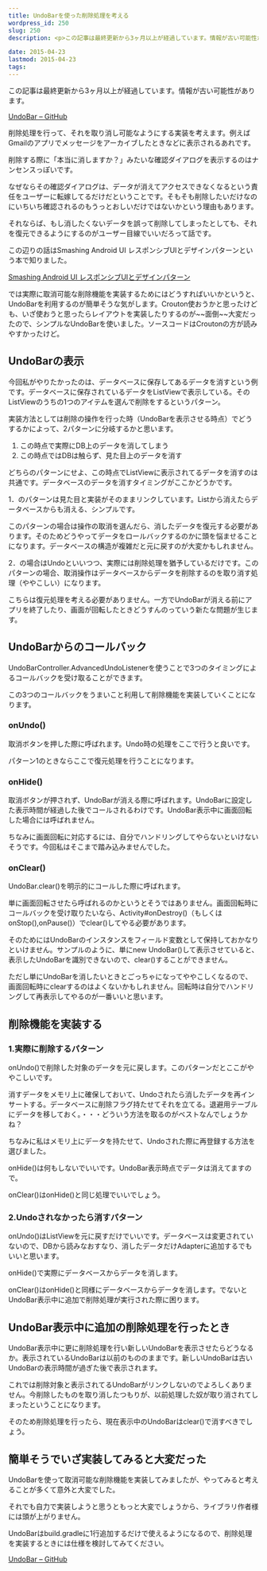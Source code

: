 ```yaml
---
title: UndoBarを使った削除処理を考える
wordpress_id: 250
slug: 250
description: <p>この記事は最終更新から3ヶ月以上が経過しています。情報が古い可能性があります。UndoBar &#8211; GitHub 削除処理を行って、それを取り消し可能なようにする実装を考えます。例えばGmailのアプリでメッセ [&hellip;]</p>

date: 2015-04-23
lastmod: 2015-04-23
tags: 
---
```


<div id="wppda_alert">この記事は最終更新から3ヶ月以上が経過しています。情報が古い可能性があります。</div><p><a href="https://github.com/soarcn/UndoBar">UndoBar &#8211; GitHub</a></p>
<p>削除処理を行って、それを取り消し可能なようにする実装を考えます。例えばGmailのアプリでメッセージをアーカイブしたときなどに表示されるあれです。</p>
<p>削除する際に「本当に消しますか？」みたいな確認ダイアログを表示するのはナンセンスっぽいです。</p>
<p>なぜならその確認ダイアログは、データが消えてアクセスできなくなるという責任をユーザーに転嫁してるだけだということです。そもそも削除したいだけなのにいちいち確認されるのもうっとおしいだけではないかという理由もあります。</p>
<p>それならば、もし消したくないデータを誤って削除してしまったとしても、それを復元できるようにするのがユーザー目線でいいだろって話です。</p>
<p>この辺りの話はSmashing Android UI レスポンシブUIとデザインパターンという本で知りました。</p>
<div data-role="amazonjs" data-asin="4844334514" data-locale="JP" data-tmpl="" data-img-size="" class="asin_4844334514_JP_ amazonjs_item"><div class="amazonjs_indicator"><span class="amazonjs_indicator_img"></span><a class="amazonjs_indicator_title" href="#">Smashing Android UI レスポンシブUIとデザインパターン</a><span class="amazonjs_indicator_footer"></span></div></div>
<p>では実際に取消可能な削除機能を実装するためにはどうすればいいかというと、UndoBarを利用するのが簡単そうな気がします。Crouton使おうかと思ったけども、いざ使おうと思ったらレイアウトを実装したりするのが~~面倒~~大変だったので、シンプルなUndoBarを使いました。ソースコードはCroutonの方が読みやすかったけど。</p>
<h2>UndoBarの表示</h2>
<p>今回私がやりたかったのは、データベースに保存してあるデータを消すという例です。データベースに保存されているデータをListViewで表示している。そのListViewのうちの1つのアイテムを選んで削除をするというパターン。</p>
<p>実装方法としては削除の操作を行った時（UndoBarを表示させる時点）でどうするかによって、2パターンに分岐するかと思います。</p>
<ol>
<li>この時点で実際にDB上のデータを消してしまう</li>
<li>この時点ではDBは触らず、見た目上のデータを消す</li>
</ol>
<p>どちらのパターンにせよ、この時点でListViewに表示されてるデータを消すのは共通です。データベースのデータを消すタイミングがここかどうかです。</p>
<p>1．のパターンは見た目と実装がそのままリンクしています。Listから消えたらデータベースからも消える、シンプルです。</p>
<p>このパターンの場合は操作の取消を選んだら、消したデータを復元する必要があります。そのためどうやってデータをロールバックするのかに頭を悩ませることになります。データベースの構造が複雑だと元に戻すのが大変かもしれません。</p>
<p>2．の場合はUndoといいつつ、実際には削除処理を猶予しているだけです。このパターンの場合、取消操作はデータベースからデータを削除するのを取り消す処理（ややこしい）になります。</p>
<p>こちらは復元処理を考える必要がありません。一方でUndoBarが消える前にアプリを終了したり、画面が回転したときどうすんのっていう新たな問題が生じます。</p>
<h2>UndoBarからのコールバック</h2>
<p>UndoBarController.AdvancedUndoListenerを使うことで3つのタイミングによるコールバックを受け取ることができます。</p>
<p>この3つのコールバックをうまいこと利用して削除機能を実装していくことになります。</p>
<h3>onUndo()</h3>
<p>取消ボタンを押した際に呼ばれます。Undo時の処理をここで行うと良いです。</p>
<p>パターン1のときならここで復元処理を行うことになります。</p>
<h3>onHide()</h3>
<p>取消ボタンが押されず、UndoBarが消える際に呼ばれます。UndoBarに設定した表示時間が経過した後でコールされるわけです。UndoBar表示中に画面回転した場合には呼ばれません。</p>
<p>ちなみに画面回転に対応するには、自分でハンドリングしてやらないといけないそうです。今回私はそこまで踏み込みませんでした。</p>
<h3>onClear()</h3>
<p>UndoBar.clear()を明示的にコールした際に呼ばれます。</p>
<p>単に画面回転させたら呼ばれるのかというとそうではありません。画面回転時にコールバックを受け取りたいなら、Activity#onDestroy()（もしくはonStop(),onPause()）でclear()してやる必要があります。</p>
<p>そのためにはUndoBarのインスタンスをフィールド変数として保持しておかなりといけません。サンプルのように、単にnew UndoBar()して表示させていると、表示したUndoBarを識別できないので、clear()することができません。</p>
<p>ただし単にUndoBarを消したいときとごっちゃになってややこしくなるので、画面回転時にclearするのはよくないかもしれません。回転時は自分でハンドリングして再表示してやるのが一番いいと思います。</p>
<h2>削除機能を実装する</h2>
<h3>1.実際に削除するパターン</h3>
<p>onUndo()で削除した対象のデータを元に戻します。このパターンだとここがややこしいです。</p>
<p>消すデータをメモリ上に確保しておいて、Undoされたら消したデータを再インサートする。データベースに削除フラグ持たせてそれを立てる。退避用テーブルにデータを移しておく。・・・どういう方法を取るのがベストなんでしょうかね？</p>
<p>ちなみに私はメモリ上にデータを持たせて、Undoされた際に再登録する方法を選びました。</p>
<p>onHide()は何もしないでいいです。UndoBar表示時点でデータは消えてますので。</p>
<p>onClear()はonHide()と同じ処理でいいでしょう。</p>
<h3>2.Undoされなかったら消すパターン</h3>
<p>onUndo()はListViewを元に戻すだけでいいです。データベースは変更されていないので、DBから読みなおすなり、消したデータだけAdapterに追加するでもいいと思います。</p>
<p>onHide()で実際にデータベースからデータを消します。</p>
<p>onClear()はonHide()と同様にデータベースからデータを消します。でないとUndoBar表示中に追加で削除処理が実行された際に困ります。</p>
<h2>UndoBar表示中に追加の削除処理を行ったとき</h2>
<p>UndoBar表示中に更に削除処理を行い新しいUndoBarを表示させたらどうなるか。表示されているUndoBarは以前のもののままです。新しいUndoBarは古いUndoBarの表示時間が過ぎた後で表示されます。</p>
<p>これでは削除対象と表示されてるUndoBarがリンクしないのでよろしくありません。今削除したものを取り消したつもりが、以前処理した奴が取り消されてしまったということになります。</p>
<p>そのため削除処理を行ったら、現在表示中のUndoBarはclear()で消すべきでしょう。</p>
<h2>簡単そうでいざ実装してみると大変だった</h2>
<p>UndoBarを使って取消可能な削除機能を実装してみましたが、やってみると考えることが多くて意外と大変でした。</p>
<p>それでも自力で実装しようと思うともっと大変でしょうから、ライブラリ作者様には頭が上がりません。</p>
<p>UndoBarはbuild.gradleに1行追加するだけで使えるようになるので、削除処理を実装するときには仕様を検討してみてください。</p>
<p><a href="https://github.com/soarcn/UndoBar">UndoBar &#8211; GitHub</a></p>

  